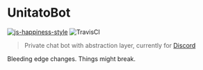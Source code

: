 # UnitatoBot

[![js-happiness-style](https://img.shields.io/badge/code%20style-happiness-brightgreen.svg)](https://github.com/JedWatson/happiness)
![TravisCI](https://api.travis-ci.org/Filipsi/UnitatoBot.svg?branch=js)

> Private chat bot with abstraction layer, currently for [Discord](https://discordapp.com/)

Bleeding edge changes. Things might break.
